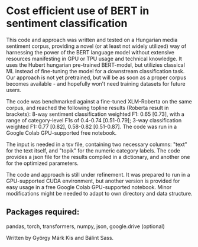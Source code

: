 # Cost efficient use of BERT in sentiment classification

This code and approach was written and tested on a Hungarian media sentiment corpus, providing a novel (or at least not widely utilized) way of harnessing the power of the BERT language model without extensive resources manifesting in GPU or TPU usage and technical knowledge. It uses the Hubert hungarian pre-trained BERT-model, but utilizies classical ML instead of fine-tuning the model for a downstream classification task. Our approach is not yet pretrained, but will be as soon as a proper corpus becomes available - and hopefully won't need training datasets for future users.

The code was benchmarked against a fine-tuned XLM-Roberta on the same corpus, and reached the following topline results (Roberta result in brackets): 8-way sentiment classification weighted F1: 0.65 [0.73], with a range of category-level F1s of 0.4-0.74 [0.51-0.79]; 3-way classification weighted F1: 0.77 [0.82], 0.58-0.82 [0.51-0.87]. The code was run in a Google Colab GPU-supported free notebook.

The input is needed in a tsv file, containing two necessary columns: "text" for the text itself, and "topik" for the numeric category labels. The code provides a json file for the results compiled in a dictionary, and another one for the optimized parameters.

The code and approach is still under refinement. It was prepared to run in a GPU-supported CUDA environment, but another version is provided for easy usage in a free Google Colab GPU-supported notebook. Minor modifications might be needed to adapt to own directory and data structure.

## Packages required:
pandas, torch, transformers, numpy, json, google.drive (optional)

Written by György Márk Kis and Bálint Sass.
